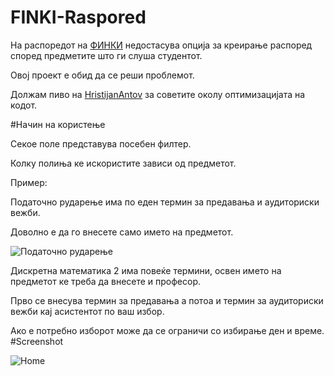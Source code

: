 # FINKI-Raspored

На распоредот на [ФИНКИ](http://raspored.finki.ukim.mk/) недостасува опција за креирање распоред според предметите што ги слуша студентот.

Овој проект е обид да се реши проблемот.

Должам пиво на [HristijanAntov](https://github.com/HristijanAntov) за советите околу оптимизацијата на кодот.

#Начин на користење

Секое поле представува посебен филтер.

Колку полиња ке искористите зависи од предметот.

Пример: 

Податочно рударење има по еден термин за предавања и аудиториски вежби. 

Доволно е да го внесете само името на предметот.

![Податочно рударење](https://i.imgur.com/MPPjrKs.png)

Дискретна математика 2 има повеќе термини, освен името на предметот ке треба да внесете и професор.

Прво се внесува термин за предавања а потоа и термин за аудиториски вежби кај асистентот по ваш избор.

Ако е потребно изборот може да се ограничи со избирање ден и време.
#Screenshot

![Home](https://i.imgur.com/6afNNfr.png)

